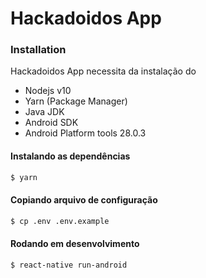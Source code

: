 # Hackadoidos App

### Installation

Hackadoidos App necessita da instalação do 
  -  Nodejs v10
  -  Yarn (Package Manager)
  -  Java JDK
  -  Android SDK
  -  Android Platform tools 28.0.3

#### Instalando as dependências

```sh
$ yarn
```

#### Copiando arquivo de configuração
```sh
$ cp .env .env.example
```

#### Rodando em desenvolvimento

```sh
$ react-native run-android
```